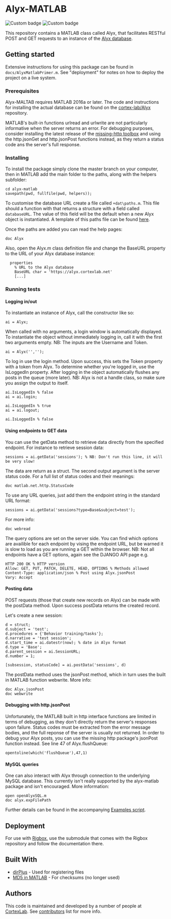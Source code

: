 # Alyx-MATLAB
![Custom badge](https://img.shields.io/endpoint.svg?url=https%3A%2F%2Fgladius.serveo.net%2Fcoverage%2Falyx-matlab%2Fdev)
![Custom badge](https://img.shields.io/endpoint.svg?url=https%3A%2F%2Fgladius.serveo.net%2Fstatus%2Falyx-matlab%2Fdev)

This repository contains a MATLAB class called Alyx, that facilitates RESTful POST and GET requests to an instance of the [Alyx database](http://alyx.readthedocs.io/en/latest/). 

## Getting started

Extensive instructions for using this package can be found in `docs/AlyxMatlabPrimer.m`.  See "deployment" for notes on how to deploy the project on a live system.

### Prerequisites
Alyx-MALTAB requires MATLAB 2016a or later.  The code and instructions for installing the actual database can be found on the [cortex-lab/Alyx](https://github.com/cortex-lab/Alyx) repository.

MATLAB's built-in functions urlread and urlwrite are not particularly informative when the server returns an error.  For debugging purposes, consider installing the latest release of the [missing-http toolbox](https://github.com/psexton/missing-http/releases) and using the http.jsonGet and http.jsonPost functions instead, as they return a status code ans the server's full response.

### Installing
To install the package simply clone the master branch on your computer, then in MATLAB add the main folder to the paths, along with the helpers subfolder:
```
cd alyx-matlab
savepath(pwd, fullfile(pwd, helpers));
```

To customise the database URL create a file called `+dat\paths.m`.  This file should a function with that returns a structure with a field called `databaseURL`.  The value of this field will be the default when a new Alyx object is instantiated.  A template of this paths file can be found [here](https://github.com/cortex-lab/Rigbox/blob/master/docs/setup/paths_template.m).

Once the paths are added you can read the help pages:
```
doc Alyx
```

Also, open the Alyx.m class definition file and change the BaseURL property to the URL of your Alyx database instance:
```
  properties
    % URL to the Alyx database
    BaseURL char = 'https://alyx.cortexlab.net'
    [...]
```

### Running tests

#### Logging in/out
To instantiate an instance of Alyx, call the constructor like so:
```
ai = Alyx;
```

When called with no arguments, a login window is automatically displayed.
To instantiate the object without immediately logging in, call it with
the first two arguments empty.  NB: The inputs are the Username and
Token.
```
ai = Alyx('','');
```

To log in use the login method.  Upon success, this sets the Token
property with a token from Alyx.  To determine whether you're logged in,
use the IsLoggedIn property. After logging in the object automatically
flushes any posts in the queue (more later). NB: Alyx is not a handle
class, so make sure you assign the output to itself.
```
ai.IsLoggedIn % false
ai = ai.login;

ai.IsLoggedIn % true
ai = ai.logout;

ai.IsLoggedIn % false
```

#### Using endpoints to GET data
You can use the getData method to retrieve data directly from the
specified endpoint.  For instance to retrieve session data:
```
sessions = ai.getData('sessions'); % NB: Don't run this line, it will be very slow!
```

The data are return as a struct.  The second output argument is the
server status code.  For a full list of status codes and their meanings:
```
doc matlab.net.http.StatusCode
```

To use any URL queries, just add them the endpoint string in the standard
URL format:
```
sessions = ai.getData('sessions?type=Base&subject=test');
```

For more info:
```
doc webread
```

The query options are set on the server side.  You can find which options
are availible for each endpoint by vising the endpoint URL, but be warned
it is slow to load as you are running a GET within the browser.  NB: Not
all endpoints have a GET options, again see the DJANGO API page
e.g.
```
HTTP 200 OK % HTTP version
Allow: GET, PUT, PATCH, DELETE, HEAD, OPTIONS % Methods allowed
Content-Type: application/json % Post using Alyx.jsonPost
Vary: Accept
```

#### Posting data
POST requests (those that create new records on Alyx) can be made with
the postData method.  Upon success postData returns the created record.

Let's create a new session:
```
d = struct;
d.subject = 'test';
d.procedures = {'Behavior training/tasks'};
d.narrative = 'test session';
d.start_time = ai.datestr(now); % date in Alyx format
d.type = 'Base';
d.parent_session = ai.SessionURL;
d.number = 1;

[subsession, statusCode] = ai.postData('sessions', d)
```

The postData method uses the jsonPost method, which in turn uses the
built in MATLAB function webwrite.  More info:
```
doc Alyx.jsonPost
doc webwrite
```

#### Debugging with http.jsonPost
Unfortunately, the MATLAB built in http interface functions are limited
in terms of debugging, as they don't directly return the server's
responses upon failure.  Status codes must be extracted from the error
message bodies, and the full reponse of the server is usually not
returned.  In order to debug your Alyx posts, you can use the missing
http package's jsonPost function instead.  See line 47 of
Alyx.flushQueue:
```
opentoline(which('flushQueue'),47,1)
```

#### MySQL queries
One can also interact with Alyx through connection to the underlying
MySQL database.  This currently isn't really supported by the alyx-matlab
package and isn't encouraged.  More information:
```
open openAlyxSQL.m
doc alyx.expFilePath
```

Further details can be found in the accompanying [Examples script](https://github.com/cortex-lab/alyx-matlab/blob/alyx-as-class/Examples.m).

## Deployment
For use with [Rigbox](https://github.com/cortex-lab/Rigbox), use the submodule that comes with the Rigbox repository and follow the documentation there.

## Built With
* [dirPlus](https://uk.mathworks.com/matlabcentral/fileexchange/60716-dirplus) - Used for registering files
* [MD5 in MATLAB](https://uk.mathworks.com/matlabcentral/fileexchange/7919-md5-in-matlab) - For checksums (no longer used)

## Authors
This code is maintained and developed by a number of people at [CortexLab](https://www.ucl.ac.uk/cortexlab).  See [contributors](https://github.com/cortex-lab/alyx-matlab/graphs/contributors) list for more info.
